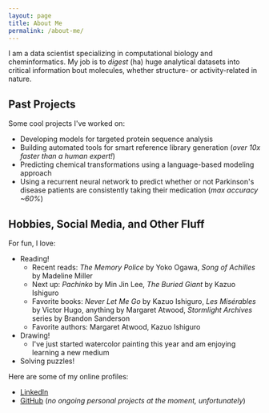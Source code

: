 ```yaml
---
layout: page
title: About Me
permalink: /about-me/
---
```


I am a data scientist specializing in computational biology and cheminformatics.
My job is to _digest_ (ha) huge analytical datasets into critical
information bout molecules, whether structure- or activity-related in nature.

<!-- My background is in materials science and engineering, data science, and chemistry.
A stringently air- and water-free piece of my heart still lies in inorganic chemistry and nanomaterials ❤ -->

## Past Projects

Some cool projects I've worked on:

* Developing models for targeted protein sequence analysis
* Building automated tools for smart reference library generation (_over 10x faster than a human expert!_)
* Predicting chemical transformations using a language-based modeling approach
* Using a recurrent neural network to predict whether or not Parkinson's disease
  patients are consistently taking their medication (_max accuracy ~60%_)

## Hobbies, Social Media, and Other Fluff

For fun, I love:

* Reading!
  - Recent reads: _The Memory Police_ by Yoko Ogawa, _Song of Achilles_
    by Madeline Miller
  - Next up: _Pachinko_ by Min Jin Lee, _The Buried Giant_ by Kazuo Ishiguro
  - Favorite books: _Never Let Me Go_ by Kazuo Ishiguro, _Les Misérables_
    by Victor Hugo, anything by Margaret Atwood, _Stormlight Archives_
    series by Brandon Sanderson
  - Favorite authors: Margaret Atwood, Kazuo Ishiguro
* Drawing!
  - I've just started watercolor painting this year and am enjoying learning a
    new medium
* Solving puzzles!

Here are some of my online profiles:
* [LinkedIn](https://www.linkedin.com/in/chjchang/)
* [GitHub](https://github.com/christinehc) (_no ongoing personal projects at the moment, unfortunately_)

